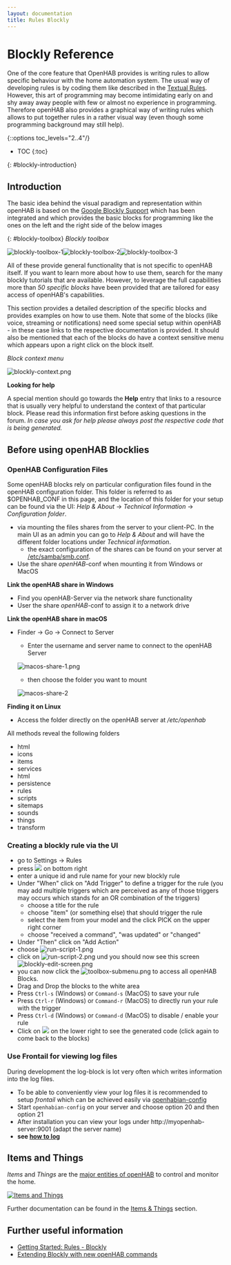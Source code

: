 ```yaml
---
layout: documentation
title: Rules Blockly
---
```


# Blockly Reference

One of the core feature that OpenHAB provides is writing rules to allow specific behaviour with the home automation system. The usual way of developing rules is by coding them like described in the [Textual Rules]({{base}}/configuration/rules-dsl.html). However, this art of programming may become intimidating early on and shy away away people with few or almost no experience in programming. Therefore openHAB also provides a graphical way of writing rules which allows to put together rules in a rather visual way (even though some programming background may still help).

{::options toc_levels="2..4"/}

- TOC
{:toc}

{: #blockly-introduction}
## Introduction


The basic idea behind the visual paradigm and representation within openHAB is based on the [Google Blockly Support](https://developers.google.com/blockly) which has been integrated and which provides the basic blocks for programming like the ones on the left and the right side of the below images

{: #blockly-toolbox}
*Blockly toolbox*

![blockly-toolbox-1](images/blockly/blockly-toolbox-1.png)![blockly-toolbox-2](images/blockly/blockly-toolbox-2.png)![blockly-toolbox-3](images/blockly/blockly-toolbox-3.png)



All of these provide general functionality that is not specific to openHAB itself. If you want to learn more about how to use them, search for the many blockly tutorials that are available.
However, to leverage the full capabilities more than *50 specific blocks* have been provided that are tailored for easy access of openHAB's capabilities.

This section provides a detailed description of the specific blocks and provides examples on how to use them. Note that some of the blocks (like voice, streaming or notifications) need some special setup within openHAB  - in these case links to the respective documentation is provided. It should also be mentioned that each of the blocks do have a context sensitive menu which appears upon a right click on the block itself.

*Block context menu*

![blockly-context.png](images/blockly/blockly-contextmenu.png)

**Looking for help**

A special mention should go towards the **Help** entry that links to a resource that is usually very helpful to understand the context of that particular block. Please read this information first before asking questions in the forum. *In case you ask for help please always post the respective code that is being generated.*

## Before using openHAB Blocklies

### **OpenHAB Configuration Files**

Some openHAB blocks rely on particular configuration files found in the openHAB configuration folder. This folder is referred to as $OPENHAB_CONF in this page, and the location of this folder for your setup can be found via the UI: *Help & About* -> *Technical Information* -> *Configuration folder*.


- via mounting the files shares from the server to your client-PC. In the main UI as an admin you can go to *Help & About* and will have the different folder locations under *Technical information*.
  - the exact configuration of the shares can be found on your server at [/etc/samba/smb.conf](https://github.com/openhab/openhabian/blob/main/includes/smb.conf).
- Use the share *openHAB*-conf when mounting it from Windows or MacOS

**Link the openHAB share in Windows**
- Find you openHAB-Server via the network share functionality
- User the share *openHAB*-conf to assign it to a network drive

**Link the openHAB share in macOS**

- Finder -> Go -> Connect to Server
  - Enter the username and server name to connect to the openHAB Server

  ![macos-share-1.png](images/blockly/blockly-openhab-macos-share-1.png)
  - then choose the folder you want to mount

  ![macos-share-2](images/blockly/blockly-openhab-macos-share-2.png)

**Finding it on Linux**
- Access the folder directly on the openHAB server at */etc/openhab*

All methods reveal the following folders
  - html
  - icons
  - items
  - services
  - html
  - persistence
  - rules
  - scripts
  - sitemaps
  - sounds
  - things
  - transform

### Creating a blockly rule via the UI
  - go to Settings -> Rules
  - press ![](images/blockly/blockly-plus-small.png) on bottom right
  - enter a unique id and rule name for your new blockly rule
  - Under "When" click on "Add Trigger" to define a trigger for the rule (you may add multiple triggers which are perceived as any of those triggers may occurs which stands for an OR combination of the triggers)
    - choose a title for the rule
    - choose "item" (or something else) that should trigger the rule
    - select the item from your model and the click PICK on the upper right corner
    - choose "received a command", "was updated" or "changed"
  - Under "Then" click on "Add Action"
  - choose ![run-script-1.png](images/blockly/blockly-run-script.png)
  - click on ![run-script-2.png](images/blockly/blockly-run-script-2.png) und you should now see this screen
  ![blockly-edit-screen.png](images/blockly/blockly-edit-screen.png)
  - you can now click the ![toolbox-submenu.png](images/blockly/blockly-arrow.png) to access all openHAB Blocks.
  - Drag and Drop the blocks to the white area
  - Press `Ctrl-s` (Windows) or `Command-s` (MacOS) to save your rule
  - Press `Ctrl-r` (Windows) or `Command-r` (MacOS) to directly run your rule with the trigger
  - Press `Ctrl-d` (Windows) or `Command-d` (MacOS) to disable / enable your rule
  - Click on ![](images/blockly/blockly-showcode.png) on the lower right to see the generated code (click again to come back to the blocks)

### Use Frontail for viewing log files
During development the log-block is lot very often which writes information into the log files.

- To be able to conveniently view your log files it is recommended to setup *frontail* which can be achieved easily via [openhabian-config](https://www.openhab.org/docs/installation/openhabian.html#optional-components)
- Start `openhabian-config` on your server and choose option 20 and then option 21
- After installation you can view your logs under http://myopenhab-server:9001 (adapt the server name)
- **see [how to log](https://www.openhab.org/docs/administration/logging.html)**

## Items and Things

*Items* and *Things* are the [major entities of openHAB](https://www.openhab.org/docs/concepts/) to control and monitor the home.

[![Items and Things](images/blockly/blockly-items-and-things-small.png "Items and Things")
](rules-blockly-items-things.html)

Further documentation can be found in the  [Items & Things](rules-blockly-items-things.html) section.

## Further useful information

- [Getting Started: Rules - Blockly](https://community.openhab.org/t/getting-started-rules-blockly/132453)
- [Extending Blockly with new openHAB commands](https://community.openhab.org/t/extending-blockly-with-new-openhab-commands/127169)

